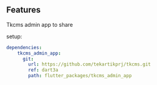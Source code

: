 ## Features

Tkcms admin app to share

setup:

```yaml
dependencies:
    tkcms_admin_app:
      git:
        url: https://github.com/tekartikprj/tkcms.git
        ref: dart3a
        path: flutter_packages/tkcms_admin_app
```